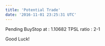 ```yaml
---
title: 'Potential Trade'
date: '2016-11-01 23:25:31 UTC'
---
```


Pending BuyStop at : 1.10682 
TPSL ratio : 2-1 


Good Luck!
